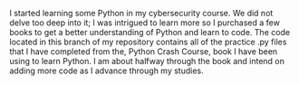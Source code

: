I started learning some Python in my cybersecurity course. We did not delve too deep into it; I was intrigued to learn more so I purchased a few books to get a better understanding of Python and learn to code.
The code located in this branch of my repository contains all of the practice .py files that I have completed from the, Python Crash Course, book I have been using to learn Python.
I am about halfway through the book and intend on adding more code as I advance through my studies.
